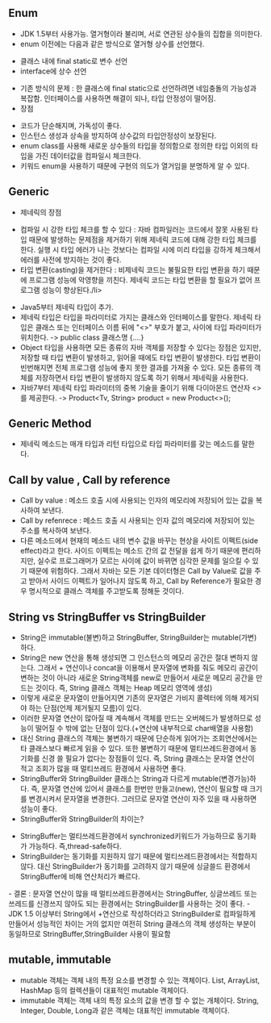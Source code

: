 ## Enum
- JDK 1.5부터 사용가능. 열거형이라 불리며, 서로 연관된 상수들의 집합을 의미한다.
- enum 이전에는 다음과 같은 방식으로 열거형 상수를 선언했다.
<ul>
  <li>클래스 내에 final static로 변수 선언</li>
  <li>interface에 상수 선언</li>
</ul>

- 기존 방식의 문제 : 한 클래스에 final static으로 선언하려면 네임충돌의 가능성과 복잡함. 인터페이스를 사용하면 해결이 되나, 타입 안정성이 떨어짐.
- 장점
<ul>
  <li>코드가 단순해지며, 가독성이 좋다.</li>
  <li>인스턴스 생성과 상속을 방지하여 상수값의 타입안정성이 보장된다.</li>
  <li>enum class를 사용해 새로운 상수들의 타입을 정의함으로 정의한 타입 이외의 타입을 가진 데이터값을 컴파일시 체크한다.</li>
  <li>키워드 enum을 사용하기 때문에 구현의 의도가 열거임을 분명하게 알 수 있다.</li>
</ul>

## Generic 
- 제네릭의 장점
<ul>
  <li>컴파일 시 강한 타입 체크를 할 수 있다 : 자바 컴파일러는 코드에서 잘못 사용된 타입 때문에 발생하는 문제점을 제거하기 위해 제네릭 코드에 대해 강한 타입 체크를 한다. 실행 시 타입 에러가 나는 것보다는 컴파일 시에 미리 타입을 강하게 체크해서 에러를 사전에 방지하는 것이 좋다.</li>
  <li>타입 변환(casting)을 제거한다 : 비제네릭 코드는 불필요한 타입 변환을 하기 때문에 프로그램 성능에 악영향을 끼친다. 제네릭 코드는 타입 변환을 할 필요가 없어 프로그램 성능이 향상된다./li>
</ul>

- Java5부터 제네릭 타입이 추가.
- 제네릭 타입은 타입을 파라미터로 가지는 클래스와 인터페이스를 말한다. 제네릭 타입은 클래스 또는 인터페이스 이름 뒤에 "<>" 부호가 붙고, 사이에 타입 파라미터가 위치한다. -> public class 클래스명<T> {....}
- Object 타입을 사용하면 모든 종류의 자바 객체를 저장할 수 있다는 장점은 있지만, 저장할 때 타입 변환이 발생하고, 읽어올 때에도 타입 변환이 발생한다. 타입 변환이 빈번해지면 전체 프로그램 성능에 좋지 못한 결과를 가져올 수 있다. 모든 종류의 객체를 저장하면서 타입 변환이 발생하지 않도록 하기 위해서 제네릭을 사용한다.
- 자바7부터 제네릭 타입 파라미터의 중복 기술을 줄이기 위해 다이아몬드 연산자 <>를 제공한다.
-> Product<Tv, String> product = new Product<>();
  
## Generic Method
- 제네릭 메소드는 매개 타입과 리턴 타입으로 타입 파라미터를 갖는 메소드를 말한다.
  
## Call by value , Call by reference
- Call by value : 메소드 호출 시에 사용되는 인자의 메모리에 저장되어 있는 값을 복사하여 보낸다.
- Call by refenrece : 메소드 호출 시 사용되는 인자 값의 메모리에 저장되어 있는 주소를 복사하여 보낸다.
- 다른 메소드에서 현재의 메소드 내의 변수 값을 바꾸는 현상을 사이트 이펙트(side effect)라고 한다. 사이드 이펙트는 메소드 간의 값 전달을 쉽게 하기 때문에 편리하지만, 실수로 프로그래머가 모르는 사이에 값이 바뀌면 심각한 문제를 일으킬 수 있기 때문에 위험하다. 그래서 자바는 모든 기본 데이터형은 Call by Value로 값을 주고 받아서 사이드 이펙트가 일어나지 않도록 하고, Call by Reference가 필요한 경우 명시적으로 클래스 객체를 주고받도록 정해둔 것이다.

## String vs StringBuffer vs StringBuilder
- String은 immutable(불변)하고 StringBuffer, StringBuilder는 mutable(가변)하다.
- String은 new 연산을 통해 생성되면 그 인스턴스의 메모리 공간은 절대 변하지 않는다. 그래서 + 연산이나 concat을 이용해서 문자열에 변화를 줘도 메모리 공간이 변하는 것이 아니라 새로운 String객체를 new로 만들어서 새로운 메모리 공간을 만드는 것이다. 즉, String 클래스 객체는 Heap 메모리 영역에 생성)
- 이렇게 새로운 문자열이 만들어지면 기존의 문자열은 가비지 콜렉터에 의해 제거되야 하는 단점(언제 제거될지 모름)이 있다.
- 이러한 문자열 연산이 많아질 때 계속해서 객체를 만드는 오버헤드가 발생하므로 성능이 떨어질 수 밖에 없는 단점이 있다.(+연산에 내부적으로 char배열을 사용함)
- 대신 String 클래스의 객체는 불변하기 때문에 단순하게 읽어가는 조회연산에서는 타 클래스보다 빠르게 읽을 수 있다. 또한 불변하기 때문에 멀티쓰레드환경에서 동기화를 신경 쓸 필요가 없다는 장점들이 있다. 즉, String 클래스는 문자열 연산이 적고 조회가 많을 때 멀티쓰레드 환경에서 사용하면 좋다.
- StringBuffer와 StringBuilder 클래스는 String과 다르게 mutable(변경가능)하다. 즉, 문자열 연산에 있어서 클래스를 한번만 만들고(new), 연산이 필요할 때 크기를 변경시켜서 문자열을 변경한다. 그러므로 문자열 연산이 자주 있을 때 사용하면 성능이 좋다.
- StringBuffer와 StringBuilder의 차이는?
<ul>
  <li>StringBuffer는 멀티쓰레드환경에서 synchronized키워드가 가능하므로 동기화가 가능하다. 즉,thread-safe하다.</li>
  <li>StringBuilder는 동기화를 지원하지 않기 때문에 멀티쓰레드환경에서는 적합하지 않다. 대신 StringBuilder가 동기화를 고려하지 않기 때문에 싱글쓸드 환경에서 StringBuffer에 비해 연산처리가 빠르다.</li>
</ul>
- 결론 : 문자열 연산이 많을 때 멀티쓰레드환경에서는 StringBuffer, 싱글쓰레드 또는 쓰레드를 신경쓰지 않아도 되는 환경에서는 StringBuilder를 사용하는 것이 좋다.
- JDK 1.5 이상부터 String에서 +연산으로 작성하더라고 StringBuilder로 컴파일하게 만들어서 성능적인 차이는 거의 없지만 여전히 String 클래스의 객체 생성하는 부분이 동일하므로 StringBuffer,StringBuilder 사용이 필요함

## mutable, immutable
- mutable 객체는 객체 내의 특정 요소를 변경할 수 있는 객체이다. List, ArrayList, HashMap 등의 컬렉션들이 대표적인 mutable 객체이다.
- immutable 객체는 객체 내의 특정 요소의 값을 변경 할 수 없는 개체이다. String, Integer, Double, Long과 같은 객체는 대표적인 immutable 객체이다.
